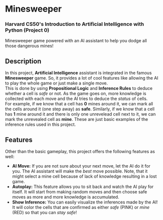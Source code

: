 # Minesweeper
### Harvard CS50's Introduction to Artificial Intelligence with Python (Project 0)

Minesweeper game powered with an AI assistant to help you dodge all those dangerous mines!

## Description
In this project, **Artificial Intelligence** assistant is integrated in the famous **Minesweeper** game. So, it provides a lot of cool features like allowing the AI to play the whole game or just make a single move.<br>
This is done by using **Propositional Logic** and **Inference Rules** to deduce whether a cell is *safe* or not. As the game goes on, more knowledge is collected with each move and the AI tries to deduce the *status* of cells.<br>
For example, if we know that a cell has **0** mines around it, we can mark all the cells around it (one step away) as **safe**. Similarly, if we know that a cell has **1** mine around it and there is only one unrevelead cell next to it, we can mark the unrevealed cell as **mine**. These are just basic examples of the inference rules used in this project.

## Features
Other than the basic gameplay, this project offers the following features as well:
- **AI Move:** If you are not sure about your next move, let the AI do it for you. The AI assistant will make the *best* move possible. Note, that it might select a mine cell because of lack of knowledge resulting in a lost game.
- **Autoplay:** This feature allows you to sit back and watch the AI play for itself. It will start from making random moves and then choose safe moves as more and more knowledge is accumulated.
- **Show Inference:** You can easily visualize the inferences made by the AI! It will color the cells that are confirmed as either *safe* (PINK) or *mine* (RED) so that you can *stay safe*!